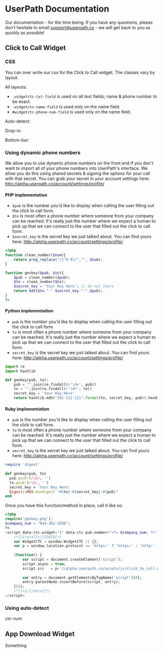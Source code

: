 # UserPath Documentation
Our documentation - for the time being. If you have any questions, please don't hesitate to email support@userpath.co - we will get back to you as quickly as possible!

## Click to Call Widget

### CSS
You can over write our css for the Click to Call widget. The classes vary by layout.

All layouts:
- `.widgetctc-txt-field` is used on all text fields; name & phone number to be exact.
- `.widgetctc-name-field` is used only on the name field.
- `#widgetctc-phone-num-field` is used only on the name field.

Auto-detect:

Drop-in:

Bottom-bar:

### Using dynamic phone numbers
We allow you to use dynamic phone numbers on the front end if you don't want to import all of your phone numbers into UserPath's interface. We allow you do this using shared secrets & signing the options for your call with that secret. You can grab your secret in your account settings here: http://alpha.userpath.co/account/settings/profile/

#### PHP implementation
- `$pub` is the number you'd like to display when calling the user filling out the click to call form.
- `$to` is most often a phone number where someone from your company can be reached. It's really just the number where we expect a human to pick up that we can connect to the user that filled out the click to call form.
- `$secret_key` is the secret key we just talked about. You can find yours here: http://alpha.userpath.co/account/settings/profile/

```php
<?php
function clean_number($num){
	return preg_replace("/[^0-9]/","", $num);
}

function genkey($pub, $to){
	$pub = clean_number($pub);
	$to = clean_number($to);
	$secret_key = 'Your Key Here'; // do not share
	return md5($to."-".$secret_key."-".$pub);
}
?>
```

#### Python implementation
- `pub` is the number you'd like to display when calling the user filling out the click to call form.
- `to` is most often a phone number where someone from your company can be reached. It's really just the number where we expect a human to pick up that we can connect to the user that filled out the click to call form.
- `secret_key` is the secret key we just talked about. You can find yours here: http://alpha.userpath.co/account/settings/profile/
```python
import re
import hashlib 

def genkey(pub, to):
    pub = "".join(re.findall(r'\d+', pub))
    to = "".join(re.findall(r'\d+', to))
    secret_key = 'Your Key Here'
    return hashlib.md5("{0}-{1}-{2}".format(to, secret_key, pub)).hexdigest()
```

#### Ruby implementation
- `pub` is the number you'd like to display when calling the user filling out the click to call form.
- `to` is most often a phone number where someone from your company can be reached. It's really just the number where we expect a human to pick up that we can connect to the user that filled out the click to call form.
- `secret_key` is the secret key we just talked about. You can find yours here: http://alpha.userpath.co/account/settings/profile/
```ruby
require 'digest'
 
def genkey(pub, to)
  pub.gsub!(/\D/, '')
  to.gsub!(/\D/, '')
  secret_key = 'Your Key Here'
  Digest::MD5.hexdigest "#{to}-#{secret_key}-#{pub}"
end
```

Once you have this function/method in place, call it like so:
```php
<?php
require('genkey.php');
$company_num = "844-362-3596";
?>
<script data-ctc-widget="1" data-ctc-pub-number="<?= $company_num; ?>" data-ctc-to-number="<?= $company_num; ?>" data-ctc-authkey="<?= genkey($company_num, $company_num); ?>">
    /*{literal}<![CDATA[*/
    var WidgetCTC = window.WidgetCTC || {};
    var p = window.location.protocol == 'https:' ? 'https:' : 'http:' ;
 
    (function() {
        var script = document.createElement('script');
        script.async = true;
        script.src   = p+'//alpha.userpath.co/assets/js/click_to_call.min.js';
       
        var entry = document.getElementsByTagName('script')[0];
        entry.parentNode.insertBefore(script, entry);
    })();
    /*]]>{/literal}*/
</script>
```


### Using auto-detect
ctc-num

## App Download Widget

Something
